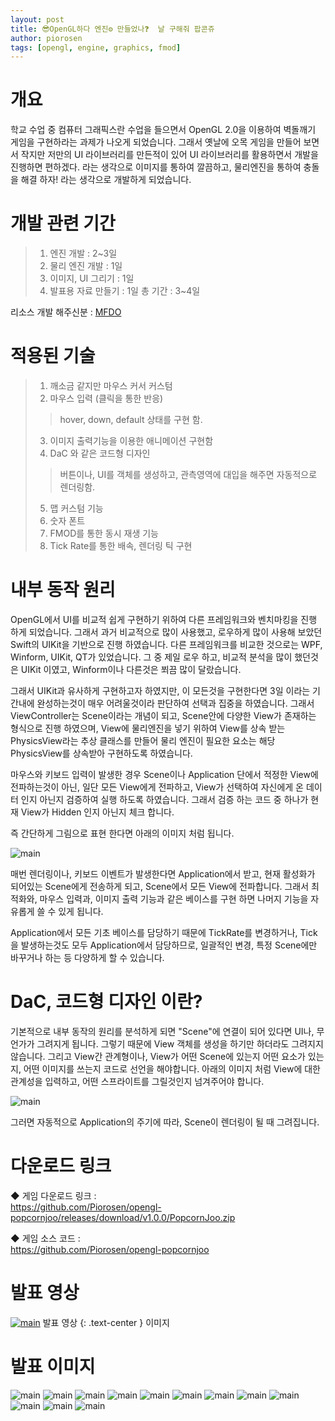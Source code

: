 ```yaml
---
layout: post
title: 😎OpenGL하다 엔진⚙️ 만들었나❓  날 구해줘 팝콘쥬
author: piorosen
tags: [opengl, engine, graphics, fmod]
---
```


# 개요 
학교 수업 중 컴퓨터 그래픽스란 수업을 들으면서 OpenGL 2.0을 이용하여 벽돌깨기 게임을 구현하라는 과제가 나오게 되었습니다. 그래서 옛날에 오목 게임을 만들어 보면서 작지만 저만의 UI 라이브러리를 만든적이 있어 UI 라이브러리를 활용하면서 개발을 진행하면 편하겠다. 라는 생각으로 이미지를 통하여 깔끔하고, 물리엔진을 통하여 충돌을 해결 하자! 라는 생각으로 개발하게 되었습니다.

# 개발 관련 기간
> 1. 엔진 개발 : 2~3일
> 2. 물리 엔진 개발 : 1일
> 3. 이미지, UI 그리기 : 1일
> 4. 발표용 자료 만들기 : 1일
> 총 기간 : 3~4일

리소스 개발 해주신분 : [MFDO](https://github.com/oMFDOo)

# 적용된 기술

> 1. 깨소금 같지만 마우스 커서 커스텀
> 2. 마우스 입력 (클릭을 통한 반응)
>> hover, down, default 상태를 구현 함.
> 3. 이미지 출력기능을 이용한 애니메이션 구현함
> 4. DaC 와 같은 코드형 디자인
>> 버튼이나, UI를 객체를 생성하고, 관측영역에 대입을 해주면 자동적으로 렌더링함.
> 5. 맵 커스텀 기능
> 6. 숫자 폰트
> 7. FMOD를 통한 동시 재생 기능
> 8. Tick Rate를 통한 배속, 렌더링 틱 구현

# 내부 동작 원리

OpenGL에서 UI를 비교적 쉽게 구현하기 위하여 다른 프레임워크와 벤치마킹을 진행 하게 되었습니다. 그래서 과거 비교적으로 많이 사용했고, 로우하게 많이 사용해 보았던 Swift의 UIKit을 기반으로 진행 하였습니다. 다른 프레임워크를 비교한 것으로는 WPF, Winform, UIKit, QT가 있었습니다. 그 중 제일 로우 하고, 비교적 분석을 많이 했던것은 UIKit 이였고, Winform이나 다른것은 쬐끔 많이 달랐습니다.

그래서 UIKit과 유사하게 구현하고자 하였지만, 이 모든것을 구현한다면 3일 이라는 기간내에 완성하는것이 매우 어려울것이라 판단하여 선택과 집중을 하였습니다. 그래서 ViewController는 Scene이라는 개념이 되고, Scene안에 다양한 View가 존재하는 형식으로 진행 하였으며, View에 물리엔진을 넣기 위하여 View를 상속 받는 PhysicsView라는 추상 클래스를 만들어 물리 엔진이 필요한 요소는 해당 PhysicsView를 상속받아 구현하도록 하였습니다.

마우스와 키보드 입력이 발생한 경우 Scene이나 Application 단에서 적정한 View에 전파하는것이 아닌, 일단 모든 View에게 전파하고, View가 선택하여 자신에게 온 데이터 인지 아닌지 검증하여 실행 하도록 하였습니다. 그래서 검증 하는 코드 중 하나가 현재 View가 Hidden 인지 아닌지 체크 합니다.

즉 간단하게 그림으로 표현 한다면 아래의 이미지 처럼 됩니다.

![main](/assets/img/post/2022-06-05-render.PNG)

매번 렌더링이나, 키보드 이벤트가 발생한다면 Application에서 받고, 현재 활성화가 되어있는 Scene에게 전송하게 되고, Scene에서 모든 View에 전파합니다.
그래서 최적화와, 마우스 입력과, 이미지 출력 기능과 같은 베이스를 구현 하면 나머지 기능을 자유롭게 쓸 수 있게 됩니다.

Application에서 모든 기초 베이스를 담당하기 때문에 TickRate를 변경하거나, Tick을 발생하는것도 모두 Application에서 담당하므로, 일괄적인 변경, 특정 Scene에만 바꾸거나 하는 등 다양하게 할 수 있습니다.

# DaC, 코드형 디자인 이란?

기본적으로 내부 동작의 원리를 분석하게 되면 "Scene"에 연결이 되어 있다면 UI나, 무언가가 그려지게 됩니다. 그렇기 때문에 View 객체를 생성을 하기만 하더라도 그려지지 않습니다. 그리고 View간 관계형이나, View가 어떤 Scene에 있는지 어떤 요소가 있는지, 어떤 이미지를 쓰는지 코드로 선언을 해야합니다. 
아래의 이미지 처럼 View에 대한 관계성을 입력하고, 어떤 스프라이트를 그릴것인지 넘겨주어야 합니다.

![main](/assets/img/post/2022-06-05-dac.PNG)

그러면 자동적으로 Application의 주기에 따라, Scene이 렌더링이 될 때 그려집니다.



# 다운로드 링크
◆ 게임 다운로드 링크 : <Br>
https://github.com/Piorosen/opengl-popcornjoo/releases/download/v1.0.0/PopcornJoo.zip<Br>

◆ 게임 소스 코드 : <Br>
https://github.com/Piorosen/opengl-popcornjoo<Br>

# 발표 영상

[![main](/assets/img/post/2022-06-05-001.png)](https://youtu.be/E2IK1jFpJvI) 
발표 영상
{: .text-center } 이미지 

# 발표 이미지

![main](/assets/img/post/2022-06-05-001.png)
![main](/assets/img/post/2022-06-05-002.png)
![main](/assets/img/post/2022-06-05-003.png)
![main](/assets/img/post/2022-06-05-004.png)
![main](/assets/img/post/2022-06-05-005.png)
![main](/assets/img/post/2022-06-05-006.png)
![main](/assets/img/post/2022-06-05-007.png)
![main](/assets/img/post/2022-06-05-008.png)
![main](/assets/img/post/2022-06-05-009.png)
![main](/assets/img/post/2022-06-05-010.png)
![main](/assets/img/post/2022-06-05-012.png)
![main](/assets/img/post/2022-06-05-013.png)